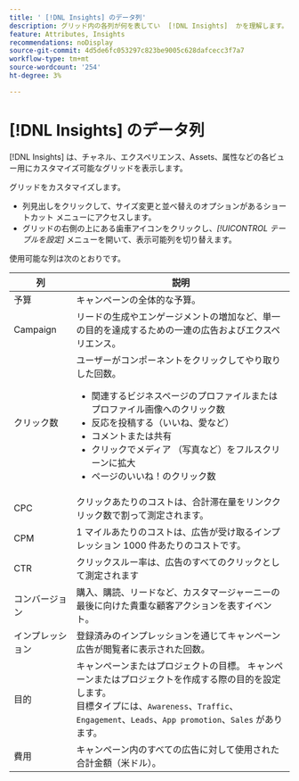 ```yaml
---
title: ' [!DNL Insights] のデータ列'
description: グリッド内の各列が何を表してい  [!DNL Insights]  かを理解します。
feature: Attributes, Insights
recommendations: noDisplay
source-git-commit: 4d5de6fc053297c823be9005c628dafcecc3f7a7
workflow-type: tm+mt
source-wordcount: '254'
ht-degree: 3%

---
```



# [!DNL Insights] のデータ列

[!DNL Insights] は、チャネル、エクスペリエンス、Assets、属性などの各ビュー用にカスタマイズ可能なグリッドを表示します。

グリッドをカスタマイズします。

- 列見出しをクリックして、サイズ変更と並べ替えのオプションがあるショートカット メニューにアクセスします。
- グリッドの右側の上にある歯車アイコンをクリックし、_[!UICONTROL テーブルを設定]_ メニューを開いて、表示可能列を切り替えます。

使用可能な列は次のとおりです。

| 列 | 説明 |
| ----------- | ------------ |
| 予算 | キャンペーンの全体的な予算。 |
| Campaign | リードの生成やエンゲージメントの増加など、単一の目的を達成するための一連の広告およびエクスペリエンス。 |
| クリック数 | ユーザーがコンポーネントをクリックしてやり取りした回数。<ul><li>関連するビジネスページのプロファイルまたはプロファイル画像へのクリック数</li><li>反応を投稿する（いいね、愛など）</li><li>コメントまたは共有</li><li>クリックでメディア （写真など）をフルスクリーンに拡大</li><li>ページのいいね！のクリック数</li></ul> |
| CPC | クリックあたりのコストは、合計滞在量をリンククリック数で割って測定されます。 |
| CPM | 1 マイルあたりのコストは、広告が受け取るインプレッション 1000 件あたりのコストです。 |
| CTR | クリックスルー率は、広告のすべてのクリックとして測定されます |
| コンバージョン | 購入、購読、リードなど、カスタマージャーニーの最後に向けた貴重な顧客アクションを表すイベント。 |
| インプレッション | 登録済みのインプレッションを通じてキャンペーン広告が閲覧者に表示された回数。 |
| 目的 | キャンペーンまたはプロジェクトの目標。 キャンペーンまたはプロジェクトを作成する際の目的を設定します。<br> 目標タイプには、`Awareness`、`Traffic`、`Engagement`、`Leads`、`App promotion`、`Sales` があります。 |
| 費用 | キャンペーン内のすべての広告に対して使用された合計金額（米ドル）。 |
